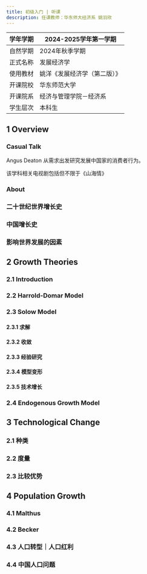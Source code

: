 ```yaml
---
title: 初级入门 | 听课
description: 任课教师：华东师大经济系 姚羽欣
---
```


|学年学期|2024-2025学年第一学期|
|------------|-----------------------|
|自然学期|2024年秋季学期|
|正式名称|发展经济学|
|使用教材|姚洋《发展经济学（第二版）》|
|开课院校|华东师范大学|
|开课院系|经济与管理学院－经济系|
|学生层次|本科生|

## 1 Overview

### Casual Talk

Angus Deaton 从需求出发研究发展中国家的消费者行为。

该学科相关电视剧包括但不限于《山海情》

### About

### 二十世纪世界增长史

### 中国增长史

### 影响世界发展的因素

## 2 Growth Theories

### 2.1 Introduction

### 2.2 Harrold-Domar Model

### 2.3 Solow Model

#### 2.3.1 求解

#### 2.3.2 收敛

#### 2.3.3 经验研究

#### 2.3.4 模型变形

#### 2.3.5 技术增长

### 2.4 Endogenous Growth Model

## 3 Technological Change

### 2.1 种类

### 2.2 度量

### 2.3 比较优势

## 4 Population Growth

### 4.1 Malthus

### 4.2 Becker

### 4.3 人口转型｜人口红利

### 4.4 中国人口问题
